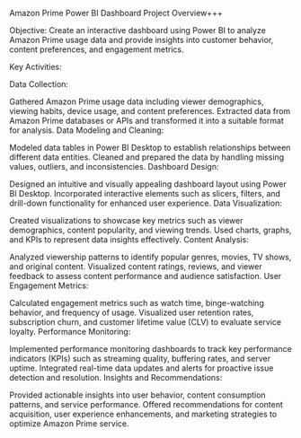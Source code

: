Amazon Prime Power BI Dashboard Project Overview+++

Objective:
Create an interactive dashboard using Power BI to analyze Amazon Prime usage data and provide insights into customer behavior, content preferences, and engagement metrics.

Key Activities:

Data Collection:

Gathered Amazon Prime usage data including viewer demographics, viewing habits, device usage, and content preferences.
Extracted data from Amazon Prime databases or APIs and transformed it into a suitable format for analysis.
Data Modeling and Cleaning:

Modeled data tables in Power BI Desktop to establish relationships between different data entities.
Cleaned and prepared the data by handling missing values, outliers, and inconsistencies.
Dashboard Design:

Designed an intuitive and visually appealing dashboard layout using Power BI Desktop.
Incorporated interactive elements such as slicers, filters, and drill-down functionality for enhanced user experience.
Data Visualization:

Created visualizations to showcase key metrics such as viewer demographics, content popularity, and viewing trends.
Used charts, graphs, and KPIs to represent data insights effectively.
Content Analysis:

Analyzed viewership patterns to identify popular genres, movies, TV shows, and original content.
Visualized content ratings, reviews, and viewer feedback to assess content performance and audience satisfaction.
User Engagement Metrics:

Calculated engagement metrics such as watch time, binge-watching behavior, and frequency of usage.
Visualized user retention rates, subscription churn, and customer lifetime value (CLV) to evaluate service loyalty.
Performance Monitoring:

Implemented performance monitoring dashboards to track key performance indicators (KPIs) such as streaming quality, buffering rates, and server uptime.
Integrated real-time data updates and alerts for proactive issue detection and resolution.
Insights and Recommendations:

Provided actionable insights into user behavior, content consumption patterns, and service performance.
Offered recommendations for content acquisition, user experience enhancements, and marketing strategies to optimize Amazon Prime service.
